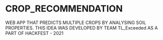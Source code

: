 # CROP_RECOMMENDATION
WEB APP THAT PREDICTS MULTIPLE CROPS BY ANALYSING SOIL PROPERTIES. THIS IDEA WAS DEVELOPED BY TEAM TL_Exceeded AS A PART OF HACKFEST - 2021
